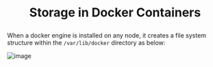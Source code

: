 # <p style="text-align: center;">Storage in Docker Containers</p>

When a docker engine is installed on any node, it creates a file system structure within the `/var/lib/docker` directory as below:

![image](https://github.com/pyvivid/K8S-References/assets/94853400/cd403969-add0-4767-89a9-b6f3ecd2fdb5)


